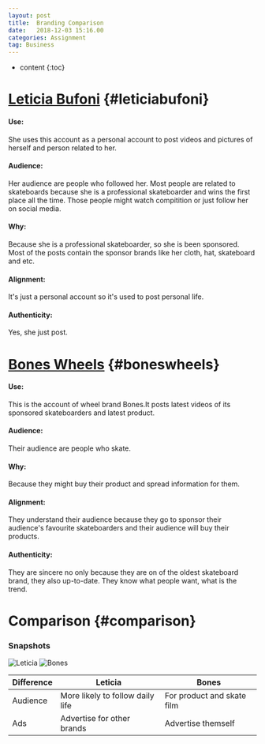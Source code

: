 ```yaml
---
layout: post
title:  Branding Comparison
date:   2018-12-03 15:16.00
categories: Assignment
tag: Business
---
```

* content
{:toc}

[Leticia Bufoni](https://www.instagram.com/leticiabufoni/)		{#leticiabufoni}
====================================
#### Use: 
She uses this account as a personal account to post videos and pictures of herself and person related to her.

#### Audience:
Her audience are people who followed her. Most people are related to skateboards because she is a professional skateboarder and wins the first place all the time. Those people might watch compitition or just follow her on social media.

#### Why:
Because she is a professional skateboarder, so she is been sponsored. Most of the posts contain the sponsor brands like her cloth, hat, skateboard and etc.

#### Alignment:
It's just a personal account so it's used to post personal life.

#### Authenticity:
Yes, she just post.

[Bones Wheels](https://www.instagram.com/boneswheels/)      {#boneswheels}
==============================================
#### Use:
This is the account of wheel brand Bones.It posts latest videos of its sponsored skateboarders and latest product.

#### Audience:
Their audience are people who skate.

#### Why:
Because they might buy their product and spread information for them.

#### Alignment:
They understand their audience because they go to sponsor their audience's favourite skateboarders and their audience will buy their products.

#### Authenticity:
They are sincere no only because they are on of the oldest skateboard brand, they also up-to-date. They know what people want, what is the trend.

Comparison      {#comparison}
============================
### Snapshots
 ![Leticia](/styles/images/branding-comparison/Leticia.jpg) 
 ![Bones](/styles/images/branding-comparison/Bones.jpg) 

| Difference | Leticia                          | Bones                      |
| ---------- | -------------------------------- | -------------------------- |
| Audience   | More likely to follow daily life | For product and skate film |
| Ads        | Advertise for other brands       | Advertise themself         |
